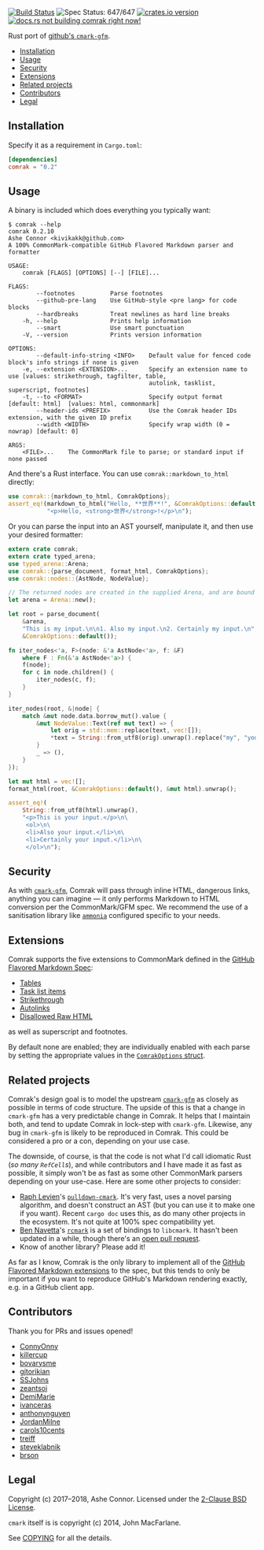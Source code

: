 [![Build Status](https://travis-ci.org/kivikakk/comrak.svg?branch=master)](https://travis-ci.org/kivikakk/comrak)
![Spec Status: 647/647](https://img.shields.io/badge/specs-647%2F647-brightgreen.svg)
[![crates.io version](https://img.shields.io/crates/v/comrak.svg)](https://crates.io/crates/comrak)
[![docs.rs not building comrak right now!](https://docs.rs/comrak/badge.svg)](https://kivikakk.github.io/comrak/comrak/)

Rust port of [github's `cmark-gfm`](https://github.com/github/cmark).

* [Installation](#installation)
* [Usage](#usage)
* [Security](#security)
* [Extensions](#extensions)
* [Related projects](#related-projects)
* [Contributors](#contributors)
* [Legal](#legal)

## Installation

Specify it as a requirement in `Cargo.toml`:

```toml
[dependencies]
comrak = "0.2"
```

## Usage

A binary is included which does everything you typically want:

```
$ comrak --help
comrak 0.2.10
Ashe Connor <kivikakk@github.com>
A 100% CommonMark-compatible GitHub Flavored Markdown parser and formatter

USAGE:
    comrak [FLAGS] [OPTIONS] [--] [FILE]...

FLAGS:
        --footnotes          Parse footnotes
        --github-pre-lang    Use GitHub-style <pre lang> for code blocks
        --hardbreaks         Treat newlines as hard line breaks
    -h, --help               Prints help information
        --smart              Use smart punctuation
    -V, --version            Prints version information

OPTIONS:
        --default-info-string <INFO>    Default value for fenced code block's info strings if none is given
    -e, --extension <EXTENSION>...      Specify an extension name to use [values: strikethrough, tagfilter, table,
                                        autolink, tasklist, superscript, footnotes]
    -t, --to <FORMAT>                   Specify output format [default: html]  [values: html, commonmark]
        --header-ids <PREFIX>           Use the Comrak header IDs extension, with the given ID prefix
        --width <WIDTH>                 Specify wrap width (0 = nowrap) [default: 0]

ARGS:
    <FILE>...    The CommonMark file to parse; or standard input if none passed
```

And there's a Rust interface.  You can use `comrak::markdown_to_html` directly:

``` rust
use comrak::{markdown_to_html, ComrakOptions};
assert_eq!(markdown_to_html("Hello, **世界**!", &ComrakOptions::default()),
           "<p>Hello, <strong>世界</strong>!</p>\n");
```

Or you can parse the input into an AST yourself, manipulate it, and then use your desired
formatter:

``` rust
extern crate comrak;
extern crate typed_arena;
use typed_arena::Arena;
use comrak::{parse_document, format_html, ComrakOptions};
use comrak::nodes::{AstNode, NodeValue};

// The returned nodes are created in the supplied Arena, and are bound by its lifetime.
let arena = Arena::new();

let root = parse_document(
    &arena,
    "This is my input.\n\n1. Also my input.\n2. Certainly my input.\n",
    &ComrakOptions::default());

fn iter_nodes<'a, F>(node: &'a AstNode<'a>, f: &F)
    where F : Fn(&'a AstNode<'a>) {
    f(node);
    for c in node.children() {
        iter_nodes(c, f);
    }
}

iter_nodes(root, &|node| {
    match &mut node.data.borrow_mut().value {
        &mut NodeValue::Text(ref mut text) => {
            let orig = std::mem::replace(text, vec![]);
            *text = String::from_utf8(orig).unwrap().replace("my", "your").as_bytes().to_vec();
        }
        _ => (),
    }
});

let mut html = vec![];
format_html(root, &ComrakOptions::default(), &mut html).unwrap();

assert_eq!(
    String::from_utf8(html).unwrap(),
    "<p>This is your input.</p>\n\
     <ol>\n\
     <li>Also your input.</li>\n\
     <li>Certainly your input.</li>\n\
     </ol>\n");
```

## Security

As with [`cmark-gfm`](https://github.com/github/cmark#security), Comrak will pass through inline HTML, dangerous links, anything you can imagine — it only performs Markdown to HTML conversion per the CommonMark/GFM spec.  We recommend the use of a sanitisation library like [`ammonia`](https://github.com/notriddle/ammonia) configured specific to your needs.

## Extensions

Comrak supports the five extensions to CommonMark defined in the
[GitHub Flavored Markdown Spec](https://github.github.com/gfm/):

* [Tables](https://github.github.com/gfm/#tables-extension-)
* [Task list items](https://github.github.com/gfm/#task-list-items-extension-)
* [Strikethrough](https://github.github.com/gfm/#strikethrough-extension-)
* [Autolinks](https://github.github.com/gfm/#autolinks-extension-)
* [Disallowed Raw HTML](https://github.github.com/gfm/#disallowed-raw-html-extension-)

as well as superscript and footnotes.

By default none are enabled; they are individually enabled with each parse by
setting the appropriate values in the
[`ComrakOptions` struct](https://docs.rs/comrak/newest/comrak/struct.ComrakOptions.html).

## Related projects

Comrak's design goal is to model the upstream [`cmark-gfm`](https://github.com/github/cmark) as closely as possible in terms of code structure. The upside of this is that a change in `cmark-gfm` has a very predictable change in Comrak. It helps that I maintain both, and tend to update Comrak in lock-step with `cmark-gfm`. Likewise, any bug in `cmark-gfm` is likely to be reproduced in Comrak. This could be considered a pro or a con, depending on your use case.

The downside, of course, is that the code is not what I'd call idiomatic Rust (_so many `RefCell`s_), and while contributors and I have made it as fast as possible, it simply won't be as fast as some other CommonMark parsers depending on your use-case. Here are some other projects to consider:

* [Raph Levien](https://github.com/raphlinus)'s [`pulldown-cmark`](https://github.com/google/pulldown-cmark). It's very fast, uses a novel parsing algorithm, and doesn't construct an AST (but you can use it to make one if you want). Recent `cargo doc` uses this, as do many other projects in the ecosystem. It's not quite at 100% spec compatibility yet.
* [Ben Navetta](https://github.com/bnavetta)'s [`rcmark`](https://github.com/bnavetta/rcmark) is a set of bindings to `libcmark`. It hasn't been updated in a while, though there's an [open pull request](https://github.com/bnavetta/rcmark/pull/2).
* Know of another library? Please add it!

As far as I know, Comrak is the only library to implement all of the [GitHub Flavored Markdown extensions](https://github.github.com/gfm) to the spec, but this tends to only be important if you want to reproduce GitHub's Markdown rendering exactly, e.g. in a GitHub client app.

## Contributors

Thank you for PRs and issues opened!

* [ConnyOnny](https://github.com/ConnyOnny)
* [killercup](https://github.com/killercup)
* [bovarysme](https://github.com/bovarysme)
* [gjtorikian](https://github.com/gjtorikian)
* [SSJohns](https://github.com/SSJohns)
* [zeantsoi](https://github.com/zeantsoi)
* [DemiMarie](https://github.com/DemiMarie)
* [ivanceras](https://github.com/ivanceras)
* [anthonynguyen](https://github.com/anthonynguyen)
* [JordanMilne](https://github.com/JordanMilne)
* [carols10cents](https://github.com/carols10cents)
* [treiff](https://github.com/treiff)
* [steveklabnik](https://github.com/steveklabnik)
* [brson](https://github.com/brson)

## Legal

Copyright (c) 2017–2018, Ashe Connor.  Licensed under the [2-Clause BSD License](https://opensource.org/licenses/BSD-2-Clause).

`cmark` itself is is copyright (c) 2014, John MacFarlane.

See [COPYING](COPYING) for all the details.
